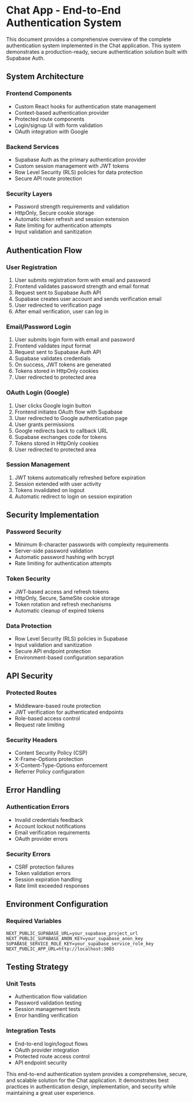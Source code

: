 # Chat App - End-to-End Authentication System

This document provides a comprehensive overview of the complete authentication system implemented in the Chat application. This system demonstrates a production-ready, secure authentication solution built with Supabase Auth.

## System Architecture

### Frontend Components
- Custom React hooks for authentication state management
- Context-based authentication provider
- Protected route components
- Login/signup UI with form validation
- OAuth integration with Google

### Backend Services
- Supabase Auth as the primary authentication provider
- Custom session management with JWT tokens
- Row Level Security (RLS) policies for data protection
- Secure API route protection

### Security Layers
- Password strength requirements and validation
- HttpOnly, Secure cookie storage
- Automatic token refresh and session extension
- Rate limiting for authentication attempts
- Input validation and sanitization

## Authentication Flow

### User Registration
1. User submits registration form with email and password
2. Frontend validates password strength and email format
3. Request sent to Supabase Auth API
4. Supabase creates user account and sends verification email
5. User redirected to verification page
6. After email verification, user can log in

### Email/Password Login
1. User submits login form with email and password
2. Frontend validates input format
3. Request sent to Supabase Auth API
4. Supabase validates credentials
5. On success, JWT tokens are generated
6. Tokens stored in HttpOnly cookies
7. User redirected to protected area

### OAuth Login (Google)
1. User clicks Google login button
2. Frontend initiates OAuth flow with Supabase
3. User redirected to Google authentication page
4. User grants permissions
5. Google redirects back to callback URL
6. Supabase exchanges code for tokens
7. Tokens stored in HttpOnly cookies
8. User redirected to protected area

### Session Management
1. JWT tokens automatically refreshed before expiration
2. Session extended with user activity
3. Tokens invalidated on logout
4. Automatic redirect to login on session expiration

## Security Implementation

### Password Security
- Minimum 8-character passwords with complexity requirements
- Server-side password validation
- Automatic password hashing with bcrypt
- Rate limiting for authentication attempts

### Token Security
- JWT-based access and refresh tokens
- HttpOnly, Secure, SameSite cookie storage
- Token rotation and refresh mechanisms
- Automatic cleanup of expired tokens

### Data Protection
- Row Level Security (RLS) policies in Supabase
- Input validation and sanitization
- Secure API endpoint protection
- Environment-based configuration separation

## API Security

### Protected Routes
- Middleware-based route protection
- JWT verification for authenticated endpoints
- Role-based access control
- Request rate limiting

### Security Headers
- Content Security Policy (CSP)
- X-Frame-Options protection
- X-Content-Type-Options enforcement
- Referrer Policy configuration

## Error Handling

### Authentication Errors
- Invalid credentials feedback
- Account lockout notifications
- Email verification requirements
- OAuth provider errors

### Security Errors
- CSRF protection failures
- Token validation errors
- Session expiration handling
- Rate limit exceeded responses

## Environment Configuration

### Required Variables
```env
NEXT_PUBLIC_SUPABASE_URL=your_supabase_project_url
NEXT_PUBLIC_SUPABASE_ANON_KEY=your_supabase_anon_key
SUPABASE_SERVICE_ROLE_KEY=your_supabase_service_role_key
NEXT_PUBLIC_APP_URL=http://localhost:3003
```

## Testing Strategy

### Unit Tests
- Authentication flow validation
- Password validation testing
- Session management tests
- Error handling verification

### Integration Tests
- End-to-end login/logout flows
- OAuth provider integration
- Protected route access control
- API endpoint security

This end-to-end authentication system provides a comprehensive, secure, and scalable solution for the Chat application. It demonstrates best practices in authentication design, implementation, and security while maintaining a great user experience.
